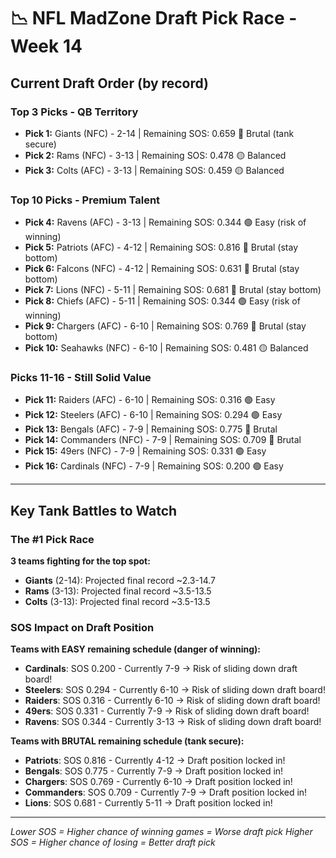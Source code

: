 # 📉 NFL MadZone Draft Pick Race - Week 14

## Current Draft Order (by record)

### Top 3 Picks - QB Territory

- **Pick 1:** Giants (NFC) - 2-14 | Remaining SOS: 0.659 🔴 Brutal (tank secure)
- **Pick 2:** Rams (NFC) - 3-13 | Remaining SOS: 0.478 🟡 Balanced
- **Pick 3:** Colts (AFC) - 3-13 | Remaining SOS: 0.459 🟡 Balanced

### Top 10 Picks - Premium Talent

- **Pick 4:** Ravens (AFC) - 3-13 | Remaining SOS: 0.344 🟢 Easy (risk of winning)
- **Pick 5:** Patriots (AFC) - 4-12 | Remaining SOS: 0.816 🔴 Brutal (stay bottom)
- **Pick 6:** Falcons (NFC) - 4-12 | Remaining SOS: 0.631 🔴 Brutal (stay bottom)
- **Pick 7:** Lions (NFC) - 5-11 | Remaining SOS: 0.681 🔴 Brutal (stay bottom)
- **Pick 8:** Chiefs (AFC) - 5-11 | Remaining SOS: 0.344 🟢 Easy (risk of winning)
- **Pick 9:** Chargers (AFC) - 6-10 | Remaining SOS: 0.769 🔴 Brutal (stay bottom)
- **Pick 10:** Seahawks (NFC) - 6-10 | Remaining SOS: 0.481 🟡 Balanced

### Picks 11-16 - Still Solid Value

- **Pick 11:** Raiders (AFC) - 6-10 | Remaining SOS: 0.316 🟢 Easy
- **Pick 12:** Steelers (AFC) - 6-10 | Remaining SOS: 0.294 🟢 Easy
- **Pick 13:** Bengals (AFC) - 7-9 | Remaining SOS: 0.775 🔴 Brutal
- **Pick 14:** Commanders (NFC) - 7-9 | Remaining SOS: 0.709 🔴 Brutal
- **Pick 15:** 49ers (NFC) - 7-9 | Remaining SOS: 0.331 🟢 Easy
- **Pick 16:** Cardinals (NFC) - 7-9 | Remaining SOS: 0.200 🟢 Easy

---

## Key Tank Battles to Watch

### The #1 Pick Race

**3 teams fighting for the top spot:**

- **Giants** (2-14): Projected final record ~2.3-14.7
- **Rams** (3-13): Projected final record ~3.5-13.5
- **Colts** (3-13): Projected final record ~3.5-13.5

### SOS Impact on Draft Position

**Teams with EASY remaining schedule (danger of winning):**

- **Cardinals**: SOS 0.200 - Currently 7-9 → Risk of sliding down draft board!
- **Steelers**: SOS 0.294 - Currently 6-10 → Risk of sliding down draft board!
- **Raiders**: SOS 0.316 - Currently 6-10 → Risk of sliding down draft board!
- **49ers**: SOS 0.331 - Currently 7-9 → Risk of sliding down draft board!
- **Ravens**: SOS 0.344 - Currently 3-13 → Risk of sliding down draft board!

**Teams with BRUTAL remaining schedule (tank secure):**

- **Patriots**: SOS 0.816 - Currently 4-12 → Draft position locked in!
- **Bengals**: SOS 0.775 - Currently 7-9 → Draft position locked in!
- **Chargers**: SOS 0.769 - Currently 6-10 → Draft position locked in!
- **Commanders**: SOS 0.709 - Currently 7-9 → Draft position locked in!
- **Lions**: SOS 0.681 - Currently 5-11 → Draft position locked in!

---

*Lower SOS = Higher chance of winning games = Worse draft pick*
*Higher SOS = Higher chance of losing = Better draft pick*